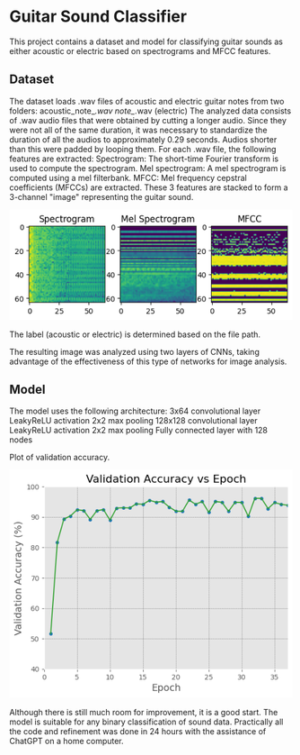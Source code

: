 # Guitar Sound Classifier

This project contains a dataset and model for classifying guitar sounds as either acoustic or electric based on spectrograms and MFCC features.
## Dataset
The dataset loads .wav files of acoustic and electric guitar notes from two folders:
acoustic_note_*.wav
note_*.wav (electric)
The analyzed data consists of .wav audio files that were obtained by cutting a longer audio. Since they were not all of the same duration, it was necessary to standardize the duration of all the audios to approximately 0.29 seconds. Audios shorter than this were padded by looping them.
For each .wav file, the following features are extracted:
Spectrogram: The short-time Fourier transform is used to compute the spectrogram.
Mel spectrogram: A mel spectrogram is computed using a mel filterbank.
MFCC: Mel frequency cepstral coefficients (MFCCs) are extracted.
These 3 features are stacked to form a 3-channel "image" representing the guitar sound.

![Diagrama del modelo](https://raw.githubusercontent.com/MaximoAPS/guitar_sound_classifier/main/Data%20Image.png)


The label (acoustic or electric) is determined based on the file path.

The resulting image was analyzed using two layers of CNNs, taking advantage of the effectiveness of this type of networks for image analysis.

## Model
The model uses the following architecture:
3x64 convolutional layer
LeakyReLU activation
2x2 max pooling
128x128 convolutional layer
LeakyReLU activation
2x2 max pooling
Fully connected layer with 128 nodes

Plot of validation accuracy.

![Diagrama del modelo](https://raw.githubusercontent.com/MaximoAPS/guitar_sound_classifier/main/Validation%20Accuracy.png)

Although there is still much room for improvement, it is a good start. The model is suitable for any binary classification of sound data. Practically all the code and refinement was done in 24 hours with the assistance of ChatGPT on a home computer.
